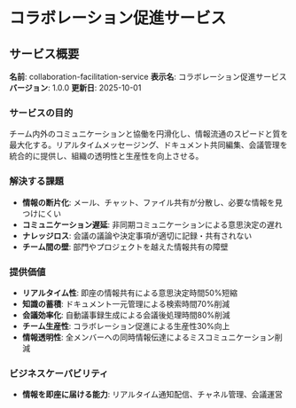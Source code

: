 # コラボレーション促進サービス

## サービス概要
**名前**: collaboration-facilitation-service
**表示名**: コラボレーション促進サービス
**バージョン**: 1.0.0
**更新日**: 2025-10-01

### サービスの目的
チーム内外のコミュニケーションと協働を円滑化し、情報流通のスピードと質を最大化する。リアルタイムメッセージング、ドキュメント共同編集、会議管理を統合的に提供し、組織の透明性と生産性を向上させる。

### 解決する課題
- **情報の断片化**: メール、チャット、ファイル共有が分散し、必要な情報を見つけにくい
- **コミュニケーション遅延**: 非同期コミュニケーションによる意思決定の遅れ
- **ナレッジロス**: 会議の議論や決定事項が適切に記録・共有されない
- **チーム間の壁**: 部門やプロジェクトを越えた情報共有の障壁

### 提供価値
- **リアルタイム性**: 即座の情報共有による意思決定時間50%短縮
- **知識の蓄積**: ドキュメント一元管理による検索時間70%削減
- **会議効率化**: 自動議事録生成による会議後処理時間80%削減
- **チーム生産性**: コラボレーション促進による生産性30%向上
- **情報透明性**: 全メンバーへの同時情報伝達によるミスコミュニケーション削減

### ビジネスケーパビリティ
- **情報を即座に届ける能力**: リアルタイム通知配信、チャネル管理、会議運営

